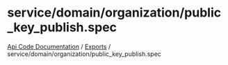 # service/domain/organization/public\_key\_publish.spec
 
[Api Code Documentation](../README.md) / [Exports](../modules.md) / service/domain/organization/public\_key\_publish.spec
